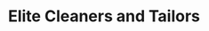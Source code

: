 ---
title: "Elite Cleaners and Tailors"
url: /palo-alto/elite-cleaners-and-tailors/
shop: Wäscherei
---